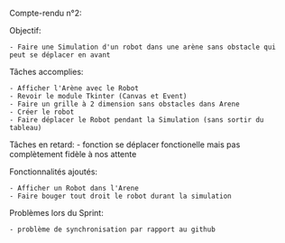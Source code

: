 Compte-rendu n°2:

Objectif:

	- Faire une Simulation d'un robot dans une arène sans obstacle qui peut se déplacer en avant 
	
Tâches accomplies:

	- Afficher l'Arène avec le Robot
	- Revoir le module Tkinter (Canvas et Event)
	- Faire un grille à 2 dimension sans obstacles dans Arene
	- Créer le robot
	- Faire déplacer le Robot pendant la Simulation (sans sortir du tableau)
	

Tâches en retard: 
	- fonction se déplacer fonctionelle mais pas complètement fidèle à nos attente


Fonctionnalités ajoutés:
	
	- Afficher un Robot dans l'Arene
	- Faire bouger tout droit le robot durant la simulation

Problèmes lors du Sprint:

	- problème de synchronisation par rapport au github

